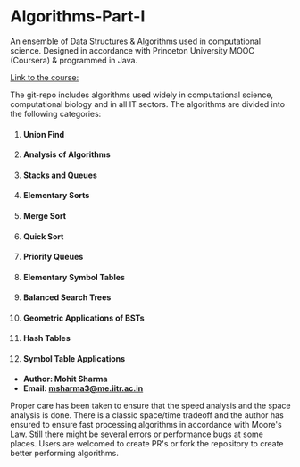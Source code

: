 # Algorithms-Part-I
An ensemble of Data Structures &amp; Algorithms used in computational science. Designed in accordance with Princeton University MOOC (Coursera) &amp; programmed in Java.

[Link to the course:](https://online.princeton.edu/node/201)

The git-repo includes algorithms used widely in computational science, computational biology and in all IT sectors. The algorithms are divided into the following categories:

1. #### **Union Find**
2. #### **Analysis of Algorithms**
3. #### **Stacks and Queues**
4. #### **Elementary Sorts**
5. #### **Merge Sort**
6. #### **Quick Sort**
7. #### **Priority Queues**
8. #### **Elementary Symbol Tables**
9. #### **Balanced Search Trees**
10. #### **Geometric Applications of BSTs**
11. #### **Hash Tables**
12. #### **Symbol Table Applications**

* **Author: Mohit Sharma**
* **Email: msharma3@me.iitr.ac.in**

Proper care has been taken to ensure that the speed analysis and the space analysis is done. There is a classic space/time tradeoff and the author has ensured to ensure fast processing algorithms in accordance with Moore's Law. Still there might be several errors or performance bugs at some places. Users are welcomed to create PR's or fork the repository to create better performing algorithms.
